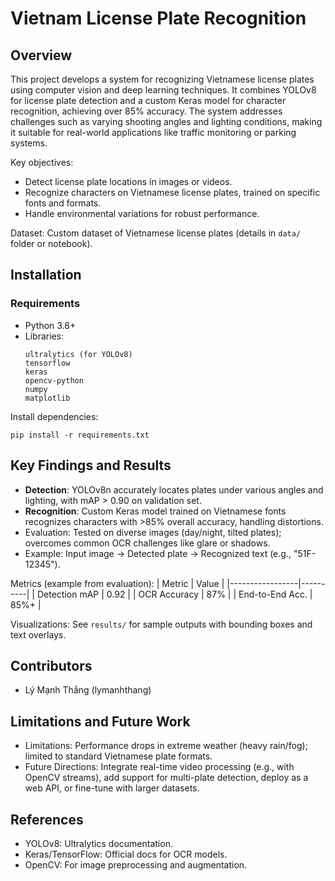 # Vietnam License Plate Recognition

## Overview

This project develops a system for recognizing Vietnamese license plates using computer vision and deep learning techniques. It combines YOLOv8 for license plate detection and a custom Keras model for character recognition, achieving over 85% accuracy. The system addresses challenges such as varying shooting angles and lighting conditions, making it suitable for real-world applications like traffic monitoring or parking systems.

Key objectives:
- Detect license plate locations in images or videos.
- Recognize characters on Vietnamese license plates, trained on specific fonts and formats.
- Handle environmental variations for robust performance.

Dataset: Custom dataset of Vietnamese license plates (details in `data/` folder or notebook).

## Installation

### Requirements
- Python 3.8+
- Libraries: 
  ```
  ultralytics (for YOLOv8)
  tensorflow
  keras
  opencv-python
  numpy
  matplotlib
  ```

Install dependencies:
```
pip install -r requirements.txt
```


## Key Findings and Results

- **Detection**: YOLOv8n accurately locates plates under various angles and lighting, with mAP > 0.90 on validation set.
- **Recognition**: Custom Keras model trained on Vietnamese fonts recognizes characters with >85% overall accuracy, handling distortions.
- Evaluation: Tested on diverse images (day/night, tilted plates); overcomes common OCR challenges like glare or shadows.
- Example: Input image → Detected plate → Recognized text (e.g., "51F-12345").

Metrics (example from evaluation):
| Metric          | Value    |
|-----------------|----------|
| Detection mAP   | 0.92    |
| OCR Accuracy    | 87%     |
| End-to-End Acc. | 85%+    |

Visualizations: See `results/` for sample outputs with bounding boxes and text overlays.

## Contributors
- Lý Mạnh Thắng (lymanhthang)

## Limitations and Future Work
- Limitations: Performance drops in extreme weather (heavy rain/fog); limited to standard Vietnamese plate formats.
- Future Directions: Integrate real-time video processing (e.g., with OpenCV streams), add support for multi-plate detection, deploy as a web API, or fine-tune with larger datasets.

## References
- YOLOv8: Ultralytics documentation.
- Keras/TensorFlow: Official docs for OCR models.
- OpenCV: For image preprocessing and augmentation.
